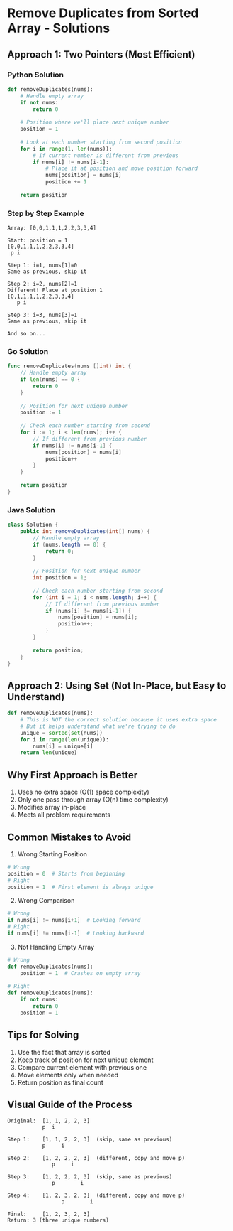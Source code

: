 # Remove Duplicates from Sorted Array - Solutions

## Approach 1: Two Pointers (Most Efficient)

### Python Solution
```python
def removeDuplicates(nums):
    # Handle empty array
    if not nums:
        return 0
        
    # Position where we'll place next unique number
    position = 1
    
    # Look at each number starting from second position
    for i in range(1, len(nums)):
        # If current number is different from previous
        if nums[i] != nums[i-1]:
            # Place it at position and move position forward
            nums[position] = nums[i]
            position += 1
            
    return position

```

### Step by Step Example
```
Array: [0,0,1,1,1,2,2,3,3,4]

Start: position = 1
[0,0,1,1,1,2,2,3,3,4]
 p i

Step 1: i=1, nums[1]=0
Same as previous, skip it

Step 2: i=2, nums[2]=1
Different! Place at position 1
[0,1,1,1,1,2,2,3,3,4]
   p i

Step 3: i=3, nums[3]=1
Same as previous, skip it

And so on...
```

### Go Solution
```go
func removeDuplicates(nums []int) int {
    // Handle empty array
    if len(nums) == 0 {
        return 0
    }
    
    // Position for next unique number
    position := 1
    
    // Check each number starting from second
    for i := 1; i < len(nums); i++ {
        // If different from previous number
        if nums[i] != nums[i-1] {
            nums[position] = nums[i]
            position++
        }
    }
    
    return position
}
```

### Java Solution
```java
class Solution {
    public int removeDuplicates(int[] nums) {
        // Handle empty array
        if (nums.length == 0) {
            return 0;
        }
        
        // Position for next unique number
        int position = 1;
        
        // Check each number starting from second
        for (int i = 1; i < nums.length; i++) {
            // If different from previous number
            if (nums[i] != nums[i-1]) {
                nums[position] = nums[i];
                position++;
            }
        }
        
        return position;
    }
}
```

## Approach 2: Using Set (Not In-Place, but Easy to Understand)
```python
def removeDuplicates(nums):
    # This is NOT the correct solution because it uses extra space
    # But it helps understand what we're trying to do
    unique = sorted(set(nums))
    for i in range(len(unique)):
        nums[i] = unique[i]
    return len(unique)
```

## Why First Approach is Better
1. Uses no extra space (O(1) space complexity)
2. Only one pass through array (O(n) time complexity)
3. Modifies array in-place
4. Meets all problem requirements

## Common Mistakes to Avoid

1. Wrong Starting Position
```python
# Wrong
position = 0  # Starts from beginning
# Right
position = 1  # First element is always unique
```

2. Wrong Comparison
```python
# Wrong
if nums[i] != nums[i+1]  # Looking forward
# Right
if nums[i] != nums[i-1]  # Looking backward
```

3. Not Handling Empty Array
```python
# Wrong
def removeDuplicates(nums):
    position = 1  # Crashes on empty array
    
# Right
def removeDuplicates(nums):
    if not nums:
        return 0
    position = 1
```

## Tips for Solving
1. Use the fact that array is sorted
2. Keep track of position for next unique element
3. Compare current element with previous one
4. Move elements only when needed
5. Return position as final count

## Visual Guide of the Process
```
Original:  [1, 1, 2, 2, 3]
           p  i
           
Step 1:    [1, 1, 2, 2, 3]  (skip, same as previous)
           p     i
           
Step 2:    [1, 2, 2, 2, 3]  (different, copy and move p)
              p     i
           
Step 3:    [1, 2, 2, 2, 3]  (skip, same as previous)
              p        i
           
Step 4:    [1, 2, 3, 2, 3]  (different, copy and move p)
                 p        i

Final:     [1, 2, 3, 2, 3]
Return: 3 (three unique numbers)